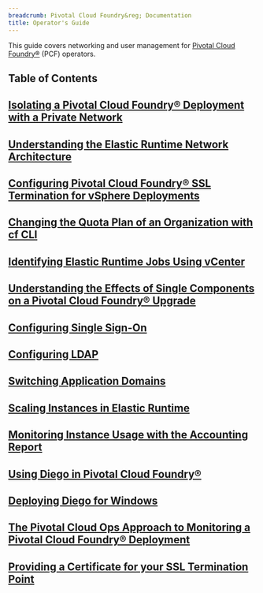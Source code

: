 ```yaml
---
breadcrumb: Pivotal Cloud Foundry&reg; Documentation
title: Operator's Guide
---
```


This guide covers networking and user management for [Pivotal Cloud Foundry&reg;](https://network.pivotal.io/products/pivotal-cf) (PCF) operators.

## Table of Contents

## [Isolating a Pivotal Cloud Foundry&reg; Deployment with a Private Network](./private-networks.html)
## [Understanding the Elastic Runtime Network Architecture](./er_network.html)
## [Configuring Pivotal Cloud Foundry&reg; SSL Termination for vSphere Deployments](./ssl-term.html)
## [Changing the Quota Plan of an Organization with cf CLI](./change-quota-plan.html)
## [Identifying Elastic Runtime Jobs Using vCenter](./id-jobs.html)
## [Understanding the Effects of Single Components on a Pivotal Cloud Foundry&reg; Upgrade](./single-component.html)
## [Configuring Single Sign-On](./sso.html)
## [Configuring LDAP](./ldap-uaa.html)
## [Switching Application Domains](./switching-domains.html)
## [Scaling Instances in Elastic Runtime](./scaling-ert-components.html)
## [Monitoring Instance Usage with the Accounting Report](./accounting-report.html)
## [Using Diego in Pivotal Cloud Foundry&reg;](./diego-overview.html)
## [Deploying Diego for Windows](./deploying-diego.html)
## [The Pivotal Cloud Ops Approach to Monitoring a Pivotal Cloud Foundry&reg; Deployment](./metrics.html)
## [Providing a Certificate for your SSL Termination Point](./security_config.html)

